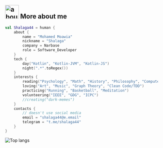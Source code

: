 ## <img width="45" alt="about" src="https://raw.github.com/shalaga44/shalaga44/master/about.png"> More about me
```kotlin
val Shalaga44 = human {
    about {
        name = "Mohamed Moawia"
        nickname = "Shalaga"
        company = Narbase
        role = Software_Developer
    }
    tech {
        day("Kotlin", "Kotlin-JVM", "Kotlin-JS")
        night(".*".toRegex())
    }
    interests {
        reading("Psychology", "Math", "History", "Philosophy", "Computer Science")
        loving("Art", "Music", "Graph Theory", "Clean Code/TDD")
        practicing("Running", "Basketball", "Meditation")
        volunteering("IEEE", "GDG", "ICPC")
        //creating("dark-memes")
    }
    contacts {
        // doesn't use social media
        email = "shalaga44@e.email"
        telegram = "t.me/shalaga44"
    }
}
```

![Top langs](https://github-readme-stats.vercel.app/api/top-langs/?username=shalaga44&layout=compact&hide=python)
<!--
**shalaga44/shalaga44** is a ✨ _special_ ✨ repository because its `README.md` (this file) appears on your GitHub profile.

Here are some ideas to get you started:

- 🔭 I’m currently working on ...
- 🌱 I’m currently learning ...
- 👯 I’m looking to collaborate on ...
- 🤔 I’m looking for help with ...
- 💬 Ask me about ...
- 📫 How to reach me: ...
- 😄 Pronouns: ...
- ⚡ Fun fact: ...
-->
